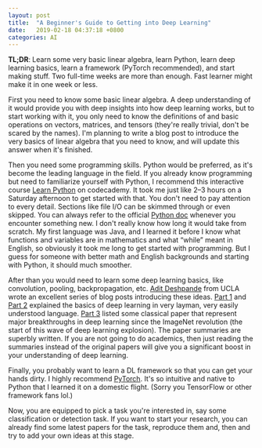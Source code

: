 ```yaml
---
layout: post
title:  "A Beginner's Guide to Getting into Deep Learning"
date:   2019-02-18 04:37:18 +0800
categories: AI
---
```


**TL;DR**: Learn some very basic linear algebra, learn Python, learn deep learning basics, learn a framework (PyTorch recommended), and start making stuff. Two full-time weeks are more than enough. Fast learner might make it in one week or less.

First you need to know some basic linear algebra. A deep understanding of it would provide you with deep insights into how deep learning works, but to start working with it, you only need to know the definitions of and basic operations on vectors, matrices, and tensors (they're really trivial, don't be scared by the names). I'm planning to write a blog post to introduce the very basics of linear algebra that you need to know, and will update this answer when it's finished.

Then you need some programming skills. Python would be preferred, as it's become the leading language in the field. If you already know programming but need to familiarize yourself with Python, I recommend this interactive course [Learn Python](https://www.codecademy.com/learn/learn-python) on codecademy. It took me just like 2–3 hours on a Saturday afternoon to get started with that. You don't need to pay attention to every detail. Sections like file I/O can be skimmed through or even skipped. You can always refer to the official [Python doc](https://www.python.org/doc/) whenever you encounter something new. I don't really know how long it would take from scratch. My first language was Java, and I learned it before I know what functions and variables are in mathematics and what “while” meant in English, so obviously it took me long to get started with programming. But I guess for someone with better math and English backgrounds and starting with Python, it should much smoother.

After than you would need to learn some deep learning basics, like convolution, pooling, backpropagation, etc. [Adit Deshpande](https://adeshpande3.github.io/adeshpande3.github.io/) from UCLA wrote an excellent series of blog posts introducing these ideas. [Part 1](https://adeshpande3.github.io/adeshpande3.github.io/A-Beginner's-Guide-To-Understanding-Convolutional-Neural-Networks/) and [Part 2](https://adeshpande3.github.io/adeshpande3.github.io/A-Beginner's-Guide-To-Understanding-Convolutional-Neural-Networks-Part-2/) explained the basics of deep learning in very layman, very easily understood language. [Part 3](https://adeshpande3.github.io/The-9-Deep-Learning-Papers-You-Need-To-Know-About.html) listed some classical paper that represent major breakthroughs in deep learning since the ImageNet revolution (the start of this wave of deep learning explosion). The paper summaries are superbly written. If you are not going to do academics, then just reading the summaries instead of the original papers will give you a significant boost in your understanding of deep learning.

Finally, you probably want to learn a DL framework so that you can get your hands dirty. I highly recommend [PyTorch](https://pytorch.org/). It's so intuitive and native to Python that I learned it on a domestic flight. (Sorry you TensorFlow or other framework fans lol.)

Now, you are equipped to pick a task you're interested in, say some classification or detection task. If you want to start your research, you can already find some latest papers for the task, reproduce them and, then and try to add your own ideas at this stage.
